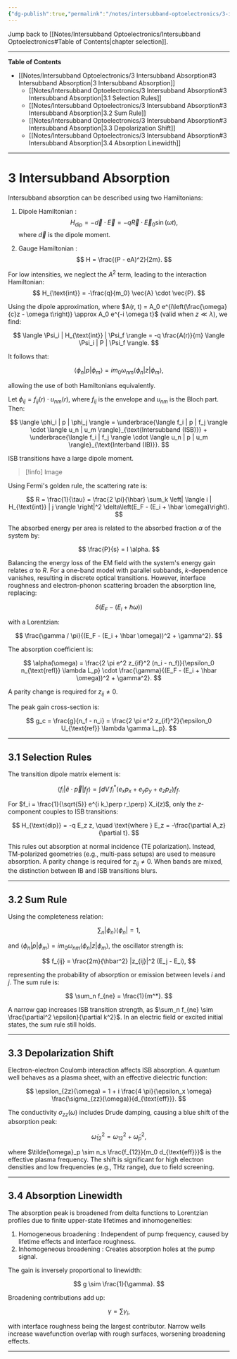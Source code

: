 ```yaml
---
{"dg-publish":true,"permalink":"/notes/intersubband-optoelectronics/3-intersubband-absorption/","hide":"true","updated":"2025-01-28T22:38:56.074+01:00"}
---
```


Jump back to [[Notes/Intersubband Optoelectronics/Intersubband Optoelectronics#Table of Contents\|chapter selection]].

---
**Table of Contents**

- [[Notes/Intersubband Optoelectronics/3 Intersubband Absorption#3 Intersubband Absorption\|3 Intersubband Absorption]]
	- [[Notes/Intersubband Optoelectronics/3 Intersubband Absorption#3 Intersubband Absorption\|3.1 Selection Rules]]
	- [[Notes/Intersubband Optoelectronics/3 Intersubband Absorption#3 Intersubband Absorption\|3.2 Sum Rule]]
	- [[Notes/Intersubband Optoelectronics/3 Intersubband Absorption#3 Intersubband Absorption\|3.3 Depolarization Shift]]
	- [[Notes/Intersubband Optoelectronics/3 Intersubband Absorption#3 Intersubband Absorption\|3.4 Absorption Linewidth]]

---
# 3 Intersubband Absorption

Intersubband absorption can be described using two Hamiltonians:
1. Dipole Hamiltonian : 
   $$
   H_{\text{dip}} = -\vec{d} \cdot \vec{E} = -q \vec{R} \cdot \vec{E}_0 \sin(\omega t),
   $$
   where $\vec{d}$ is the dipole moment.
   
2. Gauge Hamiltonian :
   $$
   H = \frac{(P - eA)^2}{2m}.
   $$

For low intensities, we neglect the $A^2$ term, leading to the interaction Hamiltonian:
$$
H_{\text{int}} = -\frac{q}{m_0} \vec{A} \cdot \vec{P}.
$$

Using the dipole approximation, where $A(r, t) = A_0 e^{i\left(\frac{\omega}{c}z - \omega t\right)} \approx A_0 e^{-i \omega t}$ (valid when $z \ll \lambda$), we find:

$$
\langle \Psi_i | H_{\text{int}} | \Psi_f \rangle = -q \frac{A(r)}{m} \langle \Psi_i | P | \Psi_f \rangle.
$$

It follows that:

$$
\langle \phi_n | p | \phi_m \rangle = i m_0 \omega_{nm} \langle \phi_n | z | \phi_m \rangle,
$$

allowing the use of both Hamiltonians equivalently. 

Let $\phi_{ij} = f_{ij}(r) \cdot u_{nm}(r)$, where $f_{ij}$ is the envelope and $u_{nm}$ is the Bloch part. Then:

$$
\langle \phi_i | p | \phi_j \rangle = \underbrace{\langle f_i | p | f_j \rangle \cdot \langle u_n | u_m \rangle}_{\text{Intersubband (ISB)}} + \underbrace{\langle f_i | f_j \rangle \cdot \langle u_n | p | u_m \rangle}_{\text{Interband (IB)}}.
$$

ISB transitions have a large dipole moment.

>[!info] Image

Using Fermi's golden rule, the scattering rate is:

$$
R = \frac{1}{\tau} = \frac{2 \pi}{\hbar} \sum_k \left| \langle i | H_{\text{int}} | j \rangle \right|^2 \delta\left(E_F - (E_i + \hbar \omega)\right).
$$

The absorbed energy per area is related to the absorbed fraction $\alpha$ of the system by:

$$
\frac{P}{s} = I \alpha.
$$

Balancing the energy loss of the EM field with the system's energy gain relates $\alpha$ to $R$. For a one-band model with parallel subbands, $k$-dependence vanishes, resulting in discrete optical transitions. However, interface roughness and electron-phonon scattering broaden the absorption line, replacing:

$$
\delta\left(E_F - (E_i + \hbar \omega)\right)
$$

with a Lorentzian:

$$
\frac{\gamma / \pi}{(E_F - (E_i + \hbar \omega))^2 + \gamma^2}.
$$

The absorption coefficient is:

$$
\alpha(\omega) = \frac{2 \pi e^2 z_{if}^2 (n_i - n_f)}{\epsilon_0 n_{\text{refl}} \lambda L_p} \cdot \frac{\gamma}{(E_F - (E_i + \hbar \omega))^2 + \gamma^2}.
$$

A parity change is required for $z_{ij} \neq 0$.

The peak gain cross-section is:

$$
g_c = \frac{g}{n_f - n_i} = \frac{2 \pi e^2 z_{if}^2}{\epsilon_0 U_{\text{ref}} \lambda \gamma L_p}.
$$

---
## 3.1 Selection Rules

The transition dipole matrix element is:

$$
\langle f_i | \hat{e} \cdot \vec{p} | f_f \rangle = \int dV \, f_i^* (e_x p_x + e_y p_y + e_z p_z) f_f.
$$

For $f_i = \frac{1}{\sqrt{5}} e^{i k_\perp r_\perp} X_i(z)$, only the $z$-component couples to ISB transitions:

$$
H_{\text{dip}} = -q E_z z, \quad \text{where } E_z = -\frac{\partial A_z}{\partial t}.
$$

This rules out absorption at normal incidence (TE polarization). Instead, TM-polarized geometries (e.g., multi-pass setups) are used to measure absorption. A parity change is required for $z_{ij} \neq 0$. When bands are mixed, the distinction between IB and ISB transitions blurs.

---
## 3.2 Sum Rule

Using the completeness relation:

$$
\sum_n |\phi_n \rangle \langle \phi_n | = 1,
$$

and $\langle \phi_n | p | \phi_m \rangle = i m_0 \omega_{nm} \langle \phi_n | z | \phi_m \rangle$, the oscillator strength is:

$$
f_{ij} = \frac{2m}{\hbar^2} |z_{ij}|^2 (E_j - E_i),
$$

representing the probability of absorption or emission between levels $i$ and $j$. The sum rule is:

$$
\sum_n f_{ne} = \frac{1}{m^*}.
$$

A narrow gap increases ISB transition strength, as $\sum_n f_{ne} \sim \frac{\partial^2 \epsilon}{\partial k^2}$. In an electric field or excited initial states, the sum rule still holds.

---
## 3.3 Depolarization Shift

Electron-electron Coulomb interaction affects ISB absorption. A quantum well behaves as a plasma sheet, with an effective dielectric function:

$$
\epsilon_{2z}(\omega) = 1 + i \frac{4 \pi}{\epsilon_x \omega} \frac{\sigma_{zz}(\omega)}{d_{\text{eff}}}.
$$

The conductivity $\sigma_{zz}(\omega)$ includes Drude damping, causing a blue shift of the absorption peak:

$$
\tilde{\omega}_{12}^2 = \omega_{12}^2 + \tilde{\omega}_p^2,
$$

where $\tilde{\omega}_p \sim n_s \frac{f_{12}}{m_0 d_{\text{eff}}}$ is the effective plasma frequency. The shift is significant for high electron densities and low frequencies (e.g., THz range), due to field screening.

---
## 3.4 Absorption Linewidth

The absorption peak is broadened from delta functions to Lorentzian profiles due to finite upper-state lifetimes and inhomogeneities:

1. Homogeneous broadening : Independent of pump frequency, caused by lifetime effects and interface roughness.
2. Inhomogeneous broadening : Creates absorption holes at the pump signal.

The gain is inversely proportional to linewidth:

$$
g \sim \frac{1}{\gamma}.
$$

Broadening contributions add up:

$$
\gamma = \sum \gamma_i,
$$

with interface roughness being the largest contributor. Narrow wells increase wavefunction overlap with rough surfaces, worsening broadening effects.

---